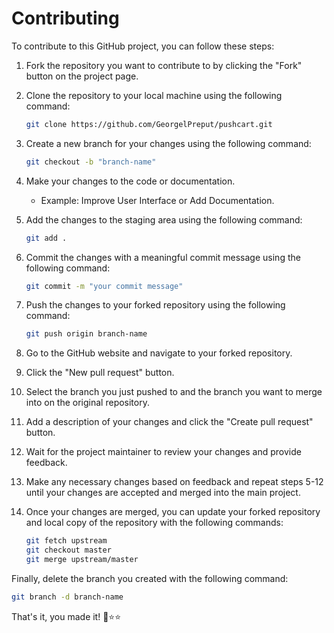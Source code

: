# Contributing

To contribute to this GitHub project, you can follow these steps:

1. Fork the repository you want to contribute to by clicking the "Fork" button
   on the project page.

2. Clone the repository to your local machine using the following command:

   ```bash
   git clone https://github.com/GeorgelPreput/pushcart.git
   ```

3. Create a new branch for your changes using the following command:

   ```bash
   git checkout -b "branch-name"
   ```

4. Make your changes to the code or documentation.

   - Example: Improve User Interface or Add Documentation.

5. Add the changes to the staging area using the following command:

   ```bash
   git add .
   ```

6. Commit the changes with a meaningful commit message using the following
   command:

   ```bash
   git commit -m "your commit message"
   ```

7. Push the changes to your forked repository using the following command:

   ```bash
   git push origin branch-name
   ```

8. Go to the GitHub website and navigate to your forked repository.

9. Click the "New pull request" button.

10. Select the branch you just pushed to and the branch you want to merge into
    on the original repository.

11. Add a description of your changes and click the "Create pull request"
    button.

12. Wait for the project maintainer to review your changes and provide feedback.

13. Make any necessary changes based on feedback and repeat steps 5-12 until
    your changes are accepted and merged into the main project.

14. Once your changes are merged, you can update your forked repository and
    local copy of the repository with the following commands:

    ```bash
    git fetch upstream
    git checkout master
    git merge upstream/master
    ```

Finally, delete the branch you created with the following command:

```bash
git branch -d branch-name
```

That's it, you made it! 🐣⭐⭐
